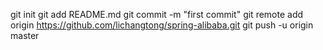 git init
git add README.md
git commit -m "first commit"
git remote add origin https://github.com/lichangtong/spring-alibaba.git
git push -u origin master